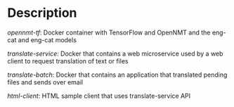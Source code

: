 # Description

*opennmt-tf*: Docker container with TensorFlow and OpenNMT and the eng-cat and eng-cat models

*translate-service*: Docker that contains a web microservice used by a web client to request translation of text or files

*translate-batch*: Docker that contains an application that translated pending files and sends over email

*html-client*: HTML sample client that uses translate-service API



